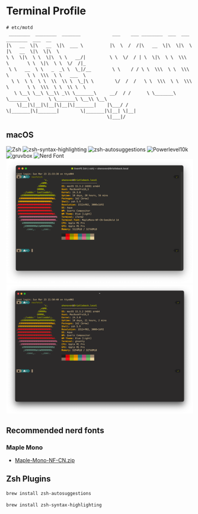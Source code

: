 # Terminal Profile

```text
# etc/motd
 ________  ________  _______            ___    ___ ________  ___  ___          ________  ___  __
|\   __  \|\   __  \|\  ___ \          |\  \  /  /|\   __  \|\  \|\  \        |\   __  \|\  \|\  \
\ \  \|\  \ \  \|\  \ \   __/|         \ \  \/  / | \  \|\  \ \  \\\  \       \ \  \|\  \ \  \/  /|_
 \ \   __  \ \   _  _\ \  \_|/__        \ \    / / \ \  \\\  \ \  \\\  \       \ \  \\\  \ \   ___  \
  \ \  \ \  \ \  \\  \\ \  \_|\ \        \/  /  /   \ \  \\\  \ \  \\\  \       \ \  \\\  \ \  \\ \  \
   \ \__\ \__\ \__\\ _\\ \_______\     __/  / /      \ \_______\ \_______\       \ \_______\ \__\\ \__\
    \|__|\|__|\|__|\|__|\|_______|    |\___/ /        \|_______|\|_______|        \|_______|\|__| \|__|
                                      \|___|/
```

## macOS

![Zsh](https://img.shields.io/badge/-Zsh-4D4D4D)
![zsh-syntax-highlighting](https://img.shields.io/badge/-zsh--syntax--highlighting-4D4D4D)
![zsh-autosuggestions](https://img.shields.io/badge/-zsh--autosuggestions-4D4D4D)
![Powerlevel10k](https://img.shields.io/badge/-Powerlevel10k-4D4D4D)
![gruvbox](https://img.shields.io/badge/Color_Scheme-gruvbox-ebdbb2)
![Nerd Font](https://img.shields.io/badge/Font-Maple_Mono_NF_CN-395573)
![iTerm2](./screenshots/iTerm2.png)
![Ghostty](./screenshots/Ghostty.png)

<!-- ### Windows

![Windows Terminal](https://img.shields.io/badge/-Windows_Terminal-4D4D4D?logo=windowsterminal&logoColor=FFFFFF)
![PowerShell](https://img.shields.io/badge/-PowerShell-5391FE?logo=powershell&logoColor=FFFFFF)
![Oh My Posh](https://img.shields.io/badge/-Oh_My_Posh-4D4D4D)
![gruvbox](https://img.shields.io/badge/Color_Scheme-gruvbox-ebdbb2)
![Nerd Font](https://img.shields.io/badge/Nerd_Font-MesloLGS_NF-000000)
![Windows](./screenshots/Windows.png) -->

## Recommended nerd fonts

### Maple Mono

- [Maple-Mono-NF-CN.zip](https://github.com/subframe7536/maple-font/releases/download/v7.0/MapleMono-NF-CN-unhinted.zip)

## Zsh Plugins

```sh
brew install zsh-autosuggestions
```

```sh
brew install zsh-syntax-highlighting
```
